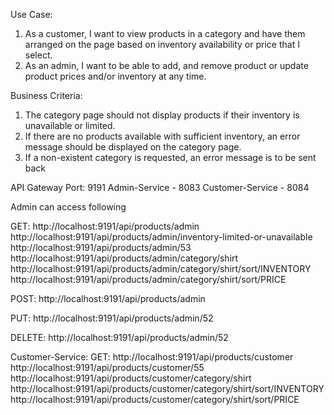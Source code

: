 Use Case:

1.	As a customer, I want to view products in a category and have them arranged on the page based on inventory availability or price that I select.
2.	As an admin, I want to be able to add, and remove product or update product prices and/or inventory at any time.


Business Criteria:

1.	The category page should not display products if their inventory is unavailable or limited.
2.	If there are no products available with sufficient inventory, an error message should be displayed on the category page.
3.	If a non-existent category is requested, an error message is to be sent back



API Gateway Port: 9191
Admin-Service - 8083
Customer-Service - 8084

Admin can access following 

GET:
  http://localhost:9191/api/products/admin
  http://localhost:9191/api/products/admin/inventory-limited-or-unavailable
  http://localhost:9191/api/products/admin/53
  http://localhost:9191/api/products/admin/category/shirt
  http://localhost:9191/api/products/admin/category/shirt/sort/INVENTORY
  http://localhost:9191/api/products/admin/category/shirt/sort/PRICE
  
POST:
  http://localhost:9191/api/products/admin

PUT:
  http://localhost:9191/api/products/admin/52

DELETE:
  http://localhost:9191/api/products/admin/52

Customer-Service:
  GET:
    http://localhost:9191/api/products/customer
    http://localhost:9191/api/products/customer/55
    http://localhost:9191/api/products/customer/category/shirt
    http://localhost:9191/api/products/customer/category/shirt/sort/INVENTORY
    http://localhost:9191/api/products/customer/category/shirt/sort/PRICE
  


  
